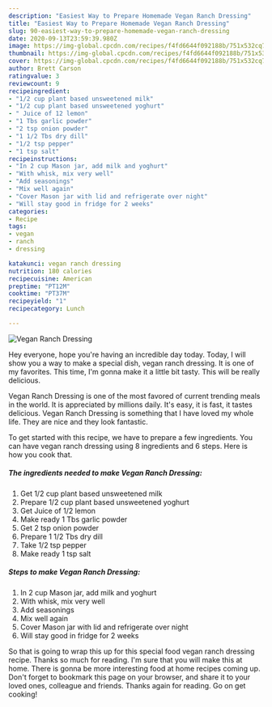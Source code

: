 ```yaml
---
description: "Easiest Way to Prepare Homemade Vegan Ranch Dressing"
title: "Easiest Way to Prepare Homemade Vegan Ranch Dressing"
slug: 90-easiest-way-to-prepare-homemade-vegan-ranch-dressing
date: 2020-09-13T23:59:39.980Z
image: https://img-global.cpcdn.com/recipes/f4fd6644f092188b/751x532cq70/vegan-ranch-dressing-recipe-main-photo.jpg
thumbnail: https://img-global.cpcdn.com/recipes/f4fd6644f092188b/751x532cq70/vegan-ranch-dressing-recipe-main-photo.jpg
cover: https://img-global.cpcdn.com/recipes/f4fd6644f092188b/751x532cq70/vegan-ranch-dressing-recipe-main-photo.jpg
author: Brett Carson
ratingvalue: 3
reviewcount: 9
recipeingredient:
- "1/2 cup plant based unsweetened milk"
- "1/2 cup plant based unsweetened yoghurt"
- " Juice of 12 lemon"
- "1 Tbs garlic powder"
- "2 tsp onion powder"
- "1 1/2 Tbs dry dill"
- "1/2 tsp pepper"
- "1 tsp salt"
recipeinstructions:
- "In 2 cup Mason jar, add milk and yoghurt"
- "With whisk, mix very well"
- "Add seasonings"
- "Mix well again"
- "Cover Mason jar with lid and refrigerate over night"
- "Will stay good in fridge for 2 weeks"
categories:
- Recipe
tags:
- vegan
- ranch
- dressing

katakunci: vegan ranch dressing 
nutrition: 180 calories
recipecuisine: American
preptime: "PT12M"
cooktime: "PT37M"
recipeyield: "1"
recipecategory: Lunch

---
```



![Vegan Ranch Dressing](https://img-global.cpcdn.com/recipes/f4fd6644f092188b/751x532cq70/vegan-ranch-dressing-recipe-main-photo.jpg)

Hey everyone, hope you're having an incredible day today. Today, I will show you a way to make a special dish, vegan ranch dressing. It is one of my favorites. This time, I'm gonna make it a little bit tasty. This will be really delicious.



Vegan Ranch Dressing is one of the most favored of current trending meals in the world. It is appreciated by millions daily. It's easy, it is fast, it tastes delicious. Vegan Ranch Dressing is something that I have loved my whole life. They are nice and they look fantastic.


To get started with this recipe, we have to prepare a few ingredients. You can have vegan ranch dressing using 8 ingredients and 6 steps. Here is how you cook that.

<!--inarticleads1-->

##### The ingredients needed to make Vegan Ranch Dressing:

1. Get 1/2 cup plant based unsweetened milk
1. Prepare 1/2 cup plant based unsweetened yoghurt
1. Get  Juice of 1/2 lemon
1. Make ready 1 Tbs garlic powder
1. Get 2 tsp onion powder
1. Prepare 1 1/2 Tbs dry dill
1. Take 1/2 tsp pepper
1. Make ready 1 tsp salt




<!--inarticleads2-->

##### Steps to make Vegan Ranch Dressing:

1. In 2 cup Mason jar, add milk and yoghurt
1. With whisk, mix very well
1. Add seasonings
1. Mix well again
1. Cover Mason jar with lid and refrigerate over night
1. Will stay good in fridge for 2 weeks




So that is going to wrap this up for this special food vegan ranch dressing recipe. Thanks so much for reading. I'm sure that you will make this at home. There is gonna be more interesting food at home recipes coming up. Don't forget to bookmark this page on your browser, and share it to your loved ones, colleague and friends. Thanks again for reading. Go on get cooking!
